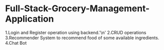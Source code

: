 # Full-Stack-Grocery-Management-Application

1.Login and Register operation using backend.'\n'
2.CRUD operations
3.Recommender System to recommend food of some available ingredients.
4.Chat Bot
